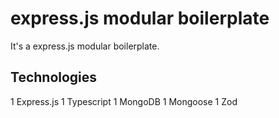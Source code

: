 # express.js modular boilerplate

It's a express.js modular boilerplate.

## Technologies

1 Express.js
1 Typescript
1 MongoDB
1 Mongoose
1 Zod

